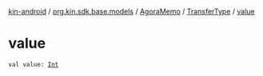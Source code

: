 [kin-android](../../../index.md) / [org.kin.sdk.base.models](../../index.md) / [AgoraMemo](../index.md) / [TransferType](index.md) / [value](./value.md)

# value

`val value: `[`Int`](https://kotlinlang.org/api/latest/jvm/stdlib/kotlin/-int/index.html)